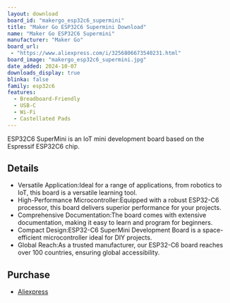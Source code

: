 ```yaml
---
layout: download
board_id: "makergo_esp32c6_supermini"
title: "Maker Go ESP32C6 Supermini Download"
name: "Maker Go ESP32C6 Supermini"
manufacturer: "Maker Go"
board_url:
 - "https://www.aliexpress.com/i/3256806673540231.html"
board_image: "makergo_esp32c6_supermini.jpg"
date_added: 2024-10-07
downloads_display: true
blinka: false
family: esp32c6
features:
  - Breadboard-Friendly
  - USB-C
  - Wi-Fi
  - Castellated Pads
---
```


ESP32C6 SuperMini is an IoT mini development board based on the Espressif ESP32C6 chip.

## Details
- Versatile Application:Ideal for a range of applications, from robotics to IoT, this board is a versatile learning tool.
- High-Performance Microcontroller:Equipped with a robust ESP32-C6 processor, this board delivers superior performance for your projects.
- Comprehensive Documentation:The board comes with extensive documentation, making it easy to learn and program for beginners.
- Compact Design:ESP32-C6 SuperMini Development Board is a space-efficient microcontroller ideal for DIY projects.
- Global Reach:As a trusted manufacturer, our ESP32-C6 board reaches over 100 countries, ensuring global accessibility.

## Purchase
* [Aliexpress](https://www.aliexpress.com/i/3256806673540231.html)
